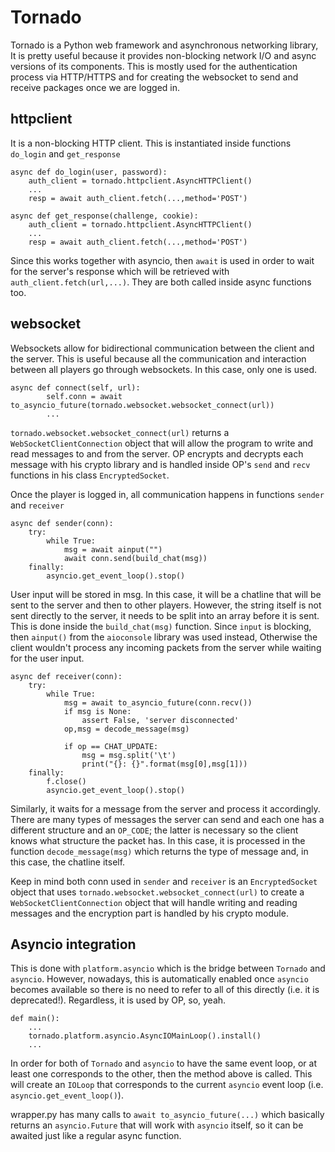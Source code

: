 # Tornado
Tornado is a Python web framework and asynchronous networking library, It is pretty useful because it provides non-blocking network I/O and async versions of its components. This is mostly used for the authentication process via HTTP/HTTPS and for creating the websocket to send and receive packages once we are logged in.

## httpclient
It is a non-blocking HTTP client. This is instantiated inside functions ```do_login``` and ```get_response```

```
async def do_login(user, password):
    auth_client = tornado.httpclient.AsyncHTTPClient()
    ...
    resp = await auth_client.fetch(...,method='POST')
    
async def get_response(challenge, cookie):
    auth_client = tornado.httpclient.AsyncHTTPClient()
    ...
    resp = await auth_client.fetch(...,method='POST')
```

Since this works together with asyncio, then ```await``` is used in order to wait for the server's response which will be retrieved with ```auth_client.fetch(url,...)```. They are both called inside async functions too.

## websocket
Websockets allow for bidirectional communication between the client and the server. This is useful because all the communication and interaction between all players go through websockets. In this case, only one is used.

```
async def connect(self, url):
        self.conn = await to_asyncio_future(tornado.websocket.websocket_connect(url))
        ...
```

```tornado.websocket.websocket_connect(url)``` returns a ```WebSocketClientConnection``` object that will allow the program to write and read messages to and from the server. OP encrypts and decrypts each message with his crypto library and is handled inside OP's ```send``` and ```recv``` functions in his class ```EncryptedSocket```. 

Once the player is logged in, all communication happens in functions ```sender``` and ```receiver``` 

```
async def sender(conn):    
    try:
        while True:
            msg = await ainput("")
            await conn.send(build_chat(msg))
    finally:
        asyncio.get_event_loop().stop()
```

User input will be stored in msg. In this case, it will be a chatline that will be sent to the server and then to other players. However, the string itself is not sent directly to the server, it needs to be split into an array before it is sent. This is done inside the ```build_chat(msg)``` function. Since ```input``` is blocking, then ```ainput()``` from the ```aioconsole``` library was used instead, Otherwise the client wouldn't process any incoming packets from the server while waiting for the user input.

```
async def receiver(conn):    
    try:
        while True:
            msg = await to_asyncio_future(conn.recv())
            if msg is None:
                assert False, 'server disconnected'          
            op,msg = decode_message(msg)
                    
            if op == CHAT_UPDATE:
                msg = msg.split('\t')
                print("{}: {}".format(msg[0],msg[1]))
    finally:
        f.close()
        asyncio.get_event_loop().stop()
```

Similarly, it waits for a message from the server and process it accordingly. There are many types of messages the server can send and each one has a different structure and an ```OP_CODE```; the latter is necessary so the client knows what structure the packet has. In this case, it is processed in the function ```decode_message(msg)``` which returns the type of message and, in this case, the chatline itself.

Keep in mind both conn used in ```sender``` and ```receiver``` is an ```EncryptedSocket``` object that uses ```tornado.websocket.websocket_connect(url)``` to create a  ```WebSocketClientConnection``` object that will handle writing and reading messages and the encryption part is handled by his crypto module.

## Asyncio integration
This is done with ```platform.asyncio``` which is the bridge between ```Tornado``` and ```asyncio```. However, nowadays, this is automatically enabled once ```asyncio``` becomes available so there is no need to refer to all of this directly (i.e. it is deprecated!). Regardless, it is used by OP, so, yeah.

```
def main():
    ...
    tornado.platform.asyncio.AsyncIOMainLoop().install()
    ...
```
In order for both of ```Tornado``` and ```asyncio``` to have the same event loop, or at least one corresponds to the other, then the method above is called. This will create an ```IOLoop``` that corresponds to the current ```asyncio``` event loop (i.e. ```asyncio.get_event_loop()```).

wrapper.py has many calls to ```await to_asyncio_future(...)``` which basically returns an ```asyncio.Future``` that will work with ```asyncio``` itself, so it can be awaited just like a regular async function. 


